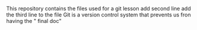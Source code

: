 This repository contains the files used for a git lesson
add second line 
add the third line to the file
Git is a version control system that prevents us fron having the " final 
doc"
